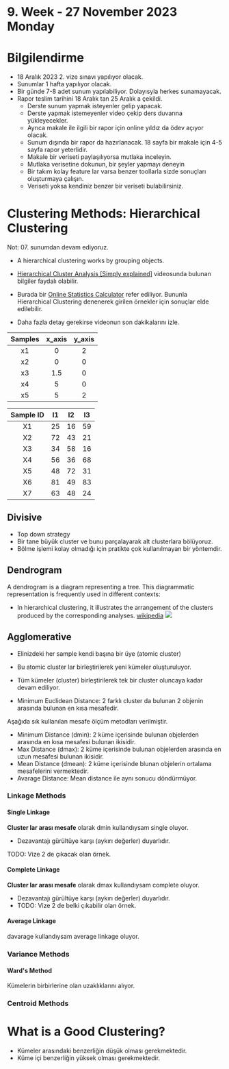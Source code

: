 # 9. Week - 27 November 2023 Monday

# Bilgilendirme
* 18 Aralık 2023 2. vize sınavı yapılıyor olacak.
* Sunumlar 1 hafta yapılıyor olacak. 
* Bir günde 7-8 adet sunum yapılabiliyor. Dolayısyla herkes sunamayacak.
* Rapor teslim tarihini 18 Aralık tan 25 Aralık a çekildi.
  * Derste sunum yapmak isteyenler gelip yapacak.
  * Derste yapmak istemeyenler video çekip ders duvarına yükleyecekler.
  * Ayrıca makale ile ilgili bir rapor için online yıldız da ödev açıyor olacak.
  * Sunum dışında bir rapor da hazırlanacak. 18 sayfa bir makale için 4-5 sayfa rapor yeterlidir.
  * Makale bir veriseti paylaşılıyorsa mutlaka inceleyin.
  * Mutlaka verisetine dokunun, bir şeyler yapmayı deneyin
  * Bir takım kolay feature lar varsa benzer toollarla sizde sonuçları oluşturmaya çalışın.
  * Veriseti yoksa kendiniz benzer bir veriseti bulabilirsiniz.

# Clustering Methods: Hierarchical Clustering

Not: 07. sunumdan devam ediyoruz.
* A hierarchical clustering works by grouping objects.

* [Hierarchical Cluster Analysis [Simply explained]](https://www.youtube.com/watch?v=8QCBl-xdeZI) videosunda bulunan bilgiler faydalı olabilir.
* Burada bir [Online Statistics Calculator](https://datatab.net/statistics-calculator/cluster) refer ediliyor. Bununla Hierarchical Clustering denenerek girilen örnekler için sonuçlar elde edilebilir.
* Daha fazla detay gerekirse videonun son dakikalarını izle.

| Samples | x_axis | y_axis |
|:-------:|:------:|:------:|
|    x1   |    0   |    2   |
|    x2   |    0   |    0   |
|    x3   |   1.5  |    0   |
|    x4   |    5   |    0   |
|    x5   |    5   |    2   |

| Sample ID | I1 | I2 | I3 |
|:---------:|:--:|:--:|:--:|
|     X1    | 25 | 16 | 59 |
|     X2    | 72 | 43 | 21 |
|     X3    | 34 | 58 | 16 |
|     X4    | 56 | 36 | 68 |
|     X5    | 48 | 72 | 31 |
|     X6    | 81 | 49 | 83 |
|     X7    | 63 | 48 | 24 |

## Divisive
* Top down strategy
* Bir tane büyük cluster ve bunu parçalayarak alt clusterlara bölüyoruz.
* Bölme işlemi kolay olmadığı için pratikte çok kullanılmayan bir yöntemdir.

## Dendrogram
A dendrogram is a diagram representing a tree. This diagrammatic representation is frequently used in different contexts: 
* In hierarchical clustering, it illustrates the arrangement of the clusters produced by the corresponding analyses. [wikipedia](https://en.wikipedia.org/wiki/Dendrogram)
![](https://upload.wikimedia.org/wikipedia/commons/thumb/c/c5/UPGMA_Dendrogram_Hierarchical.svg/800px-UPGMA_Dendrogram_Hierarchical.svg.png)

## Agglomerative
* Elinizdeki her sample kendi başına bir üye (atomic cluster)
* Bu atomic cluster lar birleştirilerek yeni kümeler oluşturuluyor.
* Tüm kümeler (cluster) birleştirilerek tek bir cluster oluncaya kadar devam ediliyor.

* Minimum Euclidean Distance: 2 farklı cluster da bulunan 2 objenin arasında bulunan en kısa mesafedir.

Aşağıda sık kullanılan mesafe ölçüm metodları verilmiştir.
* Minimum Distance (dmin): 2 küme içerisinde bulunan objelerden arasında en kısa mesafesi bulunan ikisidir.
* Max Distance (dmax): 2 küme içerisinde bulunan objelerden arasında en uzun mesafesi bulunan ikisidir.
* Mean Distance (dmean): 2 küme içerisinde blunan objelerin ortalama mesafelerini vermektedir.
* Avarage Distance: Mean distance ile aynı sonucu döndürmüyor.

### Linkage Methods

#### Single Linkage
**Cluster lar arası mesafe** olarak dmin kullandıysam single oluyor.
* Dezavantajı gürültüye karşı (aykırı değerler) duyarlıdır.

TODO: Vize 2 de çıkacak olan örnek.

#### Complete Linkage
**Cluster lar arası mesafe** olarak dmax kullandıysam complete oluyor.
* Dezavantajı gürültüye karşı (aykırı değerler) duyarlıdır.
* TODO: Vize 2 de belki çıkabilir olan örnek.

#### Average Linkage
davarage kullandıysam average linkage oluyor.

### Variance Methods

#### Ward's Method
Kümelerin birbirlerine olan uzaklıklarını alıyor.

### Centroid Methods

# What is a Good Clustering?

* Kümeler arasındaki benzerliğin düşük olması gerekmektedir.
* Küme içi benzerliğin yüksek olması gerekmektedir.
